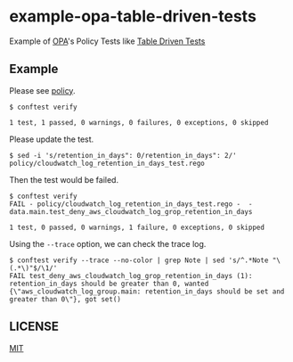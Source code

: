 # example-opa-table-driven-tests

Example of [OPA](https://www.openpolicyagent.org/)'s Policy Tests like [Table Driven Tests](https://github.com/golang/go/wiki/TableDrivenTests)

## Example

Please see [policy](policy).

```console
$ conftest verify

1 test, 1 passed, 0 warnings, 0 failures, 0 exceptions, 0 skipped
```

Please update the test.

```console
$ sed -i 's/retention_in_days": 0/retention_in_days": 2/' policy/cloudwatch_log_retention_in_days_test.rego
```

Then the test would be failed.

```console
$ conftest verify
FAIL - policy/cloudwatch_log_retention_in_days_test.rego -  - data.main.test_deny_aws_cloudwatch_log_grop_retention_in_days

1 test, 0 passed, 0 warnings, 1 failure, 0 exceptions, 0 skipped
```

Using the `--trace` option, we can check the trace log.

```console
$ conftest verify --trace --no-color | grep Note | sed 's/^.*Note "\(.*\)"$/\1/'
FAIL test_deny_aws_cloudwatch_log_grop_retention_in_days (1): retention_in_days should be greater than 0, wanted {\"aws_cloudwatch_log_group.main: retention_in_days should be set and greater than 0\"}, got set()
```

## LICENSE

[MIT](LICENSE)
